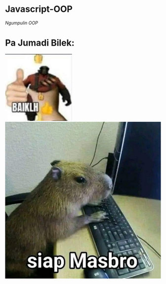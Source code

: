# Javascript-OOP
<i>Ngumpulin OOP</i>

# <b>Pa Jumadi Bilek:</b>
![baiklh](img/baiklh.jpg)  ![makasih](img/siap-masbro.jpg)
